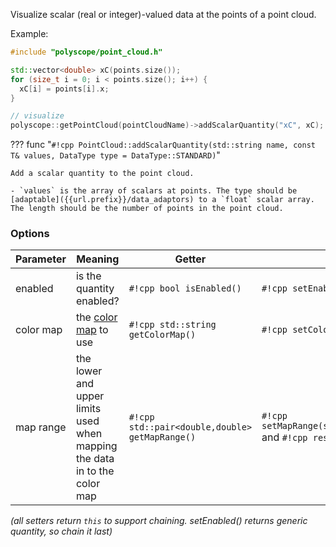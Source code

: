 Visualize scalar (real or integer)-valued data at the points of a point cloud.

Example:
```cpp
#include "polyscope/point_cloud.h"

std::vector<double> xC(points.size());
for (size_t i = 0; i < points.size(); i++) {
  xC[i] = points[i].x;
}

// visualize
polyscope::getPointCloud(pointCloudName)->addScalarQuantity("xC", xC);
```

??? func "`#!cpp PointCloud::addScalarQuantity(std::string name, const T& values, DataType type = DataType::STANDARD)`"

    Add a scalar quantity to the point cloud.

    - `values` is the array of scalars at points. The type should be [adaptable]({{url.prefix}}/data_adaptors) to a `float` scalar array. The length should be the number of points in the point cloud.



### Options

**Parameter** | **Meaning** | **Getter** | **Setter** | **Persistent?**
--- | --- | --- | --- | ---
enabled | is the quantity enabled? | `#!cpp bool isEnabled()` | `#!cpp setEnabled(bool newVal)` | [yes]({{url.prefix}}/basics/parameters/#persistent-values)
color map | the [color map]({{url.prefix}}/features/color_maps) to use | `#!cpp std::string getColorMap()` | `#!cpp setColorMap(std::string newMap)` | [yes]({{url.prefix}}/basics/parameters/#persistent-values)
map range | the lower and upper limits used when mapping the data in to the color map| `#!cpp std::pair<double,double> getMapRange()` | `#!cpp setMapRange(std::pair<double,double>)` and `#!cpp resetMapRange()`| no

_(all setters return `this` to support chaining. setEnabled() returns generic quantity, so chain it last)_


